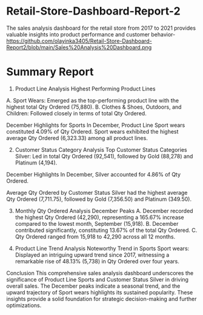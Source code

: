 # Retail-Store-Dashboard-Report-2
The sales analysis dashboard for the retail store from 2017 to 2021 provides valuable insights into product performance and customer behavior- https://github.com/olayinka3405/Retail-Store-Dashboard-Report2/blob/main/Sales%20Analysis%20Dashboard.png

# Summary Report
1. Product Line Analysis
Highest Performing Product Lines

A. Sport Wears: Emerged as the top-performing product line with the highest total Qty Ordered (75,880).
B. Clothes & Shoes, Outdoors, and Children: Followed closely in terms of total Qty Ordered.

December Highlights for Sports
In December, Product Line Sport wears constituted 4.09% of Qty Ordered.
Sport wears exhibited the highest average Qty Ordered (6,323.33) among all product lines.

2. Customer Status Category Analysis
Top Customer Status Categories
Silver: Led in total Qty Ordered (92,541), followed by Gold (88,278) and Platinum (4,194).

December Highlights
In December, Silver accounted for 4.86% of Qty Ordered.

Average Qty Ordered by Customer Status
Silver had the highest average Qty Ordered (7,711.75), followed by Gold (7,356.50) and Platinum (349.50).

3. Monthly Qty Ordered Analysis
December Peaks
A. December recorded the highest Qty Ordered (42,290), representing a 165.67% increase compared to the lowest month, September (15,918).
B. December contributed significantly, constituting 13.67% of the total Qty Ordered.
C. Qty Ordered ranged from 15,918 to 42,290 across all 12 months.

4. Product Line Trend Analysis
Noteworthy Trend in Sports
Sport wears: Displayed an intriguing upward trend since 2017, witnessing a remarkable rise of 48.13% (5,738) in Qty Ordered over four years.

Conclusion
This comprehensive sales analysis dashboard underscores the significance of Product Line Sports and Customer Status Silver in driving overall sales. The December peaks indicate a seasonal trend, and the upward trajectory of Sport wears highlights its sustained popularity. These insights provide a solid foundation for strategic decision-making and further optimizations.
